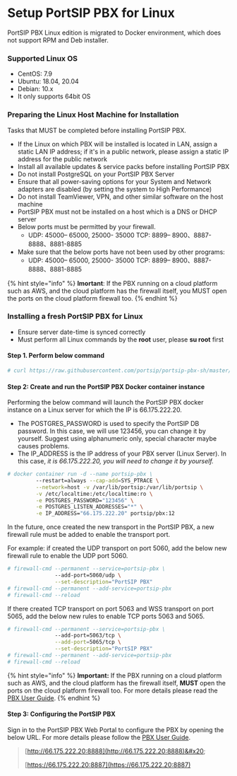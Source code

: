 # Setup PortSIP PBX for Linux

PortSIP PBX Linux edition is migrated to Docker environment, which does not support RPM and Deb installer.&#x20;

### **Supported Linux OS**

* CentOS: 7.9
* Ubuntu: 18.04, 20.04
* Debian: 10.x
* It only supports 64bit OS

### Preparing the Linux Host Machine for Installation&#x20;

Tasks that MUST be completed before installing PortSIP PBX.

* If the Linux on which PBX will be installed is located in LAN, assign a static LAN IP address; if it's in a public network, please assign a static IP address for the public network&#x20;
* Install all available updates & service packs before installing PortSIP PBX&#x20;
* Do not install PostgreSQL on your PortSIP PBX Server
* Ensure that all power-saving options for your System and Network adapters are disabled (by setting the system to High Performance)&#x20;
* Do not install TeamViewer, VPN, and other similar software on the host machine&#x20;
* PortSIP PBX must not be installed on a host which is a DNS or DHCP server&#x20;
* Below ports must be permitted by your firewall.&#x20;
  * UDP: 45000– 65000, 25000- 35000 TCP: 8899– 8900、8887-8888、8881-8885&#x20;
* Make sure that the below ports have not been used by other programs:&#x20;
  * UDP: 45000– 65000, 25000- 35000 TCP: 8899– 8900、8887-8888、8881-8885&#x20;

{% hint style="info" %}
&#x20;**Imortant**: If the PBX running on a cloud platform such as AWS, and the cloud platform has the firewall itself, you MUST open the ports on the cloud platform firewall too.
{% endhint %}

###

### Installing a fresh PortSIP PBX for Linux

* Ensure server date-time is synced correctly
* Must perform all Linux commands by the **root** user, please **su root** first

#### **Step 1. Perform below command**

```bash
# curl https://raw.githubusercontent.com/portsip/portsip-pbx-sh/master/v12.6.x/install_pbx_docker.sh|bash
```

#### **Step 2: Create and run the PortSIP PBX Docker container instance**

Performing the below command will launch the PortSIP PBX docker instance on a Linux server for which the IP is 66.175.222.20.

* The POSTGRES\_PASSWORD is used to specify the PortSIP DB password. In this case, we will use 123456, you can change it by yourself. Suggest using alphanumeric only, special character maybe causes problems.
* The IP\_ADDRESS is the IP address of your PBX server (Linux Server). In this case, _it is 66.175.222.20, you will need to change it by yourself._

```bash
# docker container run -d --name portsip-pbx \
         --restart=always --cap-add=SYS_PTRACE \
         --network=host -v /var/lib/portsip:/var/lib/portsip \
         -v /etc/localtime:/etc/localtime:ro \
         -e POSTGRES_PASSWORD="123456" \
         -e POSTGRES_LISTEN_ADDRESSES="*" \
         -e IP_ADDRESS="66.175.222.20" portsip/pbx:12
```

In the future, once created the new transport in the PortSIP PBX, a new firewall rule must be added to enable the transport port.

&#x20;For example: if created the UDP transport on port 5060, add the below new firewall rule to enable the UDP port 5060.

```bash
# firewall-cmd --permanent --service=portsip-pbx \
               --add-port=5060/udp \
               --set-description="PortSIP PBX"
# firewall-cmd --permanent --add-service=portsip-pbx
# firewall-cmd --reload
```

If there created TCP transport on port 5063 and WSS transport on port 5065, add the below new rules to enable TCP ports 5063 and 5065.

```bash
# firewall-cmd --permanent --service=portsip-pbx \
               --add-port=5063/tcp \
               --add-port=5065/tcp \
               --set-description="PortSIP PBX"
# firewall-cmd --permanent --add-service=portsip-pbx
# firewall-cmd --reload
```

{% hint style="info" %}
&#x20;**Important:** If the PBX running on a cloud platform such as AWS, and the cloud platform has the firewall itself, **MUST** open the ports on the cloud platform firewall too. For more details please read the [PBX User Guide](https://www.portsip.com/portsip-pbx-user-guide/).
{% endhint %}

#### **Step 3: C**onfiguring the PortSIP PBX

Sign in to the PortSIP PBX Web Portal to configure the PBX by opening the below URL. For more details please follow the [PBX User Guide](https://www.portsip.com/portsip-pbx-user-guide/).

> [http://66.175.222.20:8888](http://66.175.222.20:8888)&#x20;
>
> [https://66.175.222.20:8887](https://66.175.222.20:8887)

